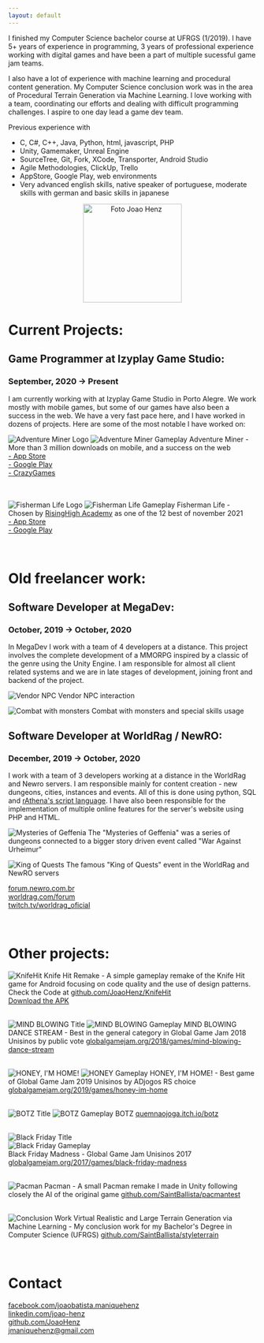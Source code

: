 ```yaml
---
layout: default
---
```


I finished my Computer Science bachelor course at UFRGS (1/2019). I have 5+ years of experience in programming, 3 years of professional experience working with digital games and have been a part of multiple sucessful game jam teams.

I also have a lot of experience with machine learning and procedural content generation. My Computer Science conclusion work was in the area of Procedural Terrain Generation via Machine Learning. I love working with a team, coordinating our efforts and dealing with difficult programming challenges. I aspire to one day lead a game dev team.

Previous experience with
- C, C#, C++, Java, Python, html, javascript, PHP
- Unity, Gamemaker, Unreal Engine
- SourceTree, Git, Fork, XCode, Transporter, Android Studio
- Agile Methodologies, ClickUp, Trello
- AppStore, Google Play, web environments
- Very advanced english skills, native speaker of portuguese, moderate skills with german and basic skills in japanese

<p align="center">
  <img src="assets/images/goodphoto.png" alt="Foto Joao Henz" width="200" />
</p>

# Current Projects:

## Game Programmer at Izyplay Game Studio: 
### September, 2020 -> Present
I am currently working with at Izyplay Game Studio in Porto Alegre. We work mostly with mobile games, but some of our games have also been a success in the web. We have a very fast pace here, and I have worked in dozens of projects. Here are some of the most notable I have worked on:

![Adventure Miner Logo](/assets/images/adventureminer_logo.png)
![Adventure Miner Gameplay](/assets/images/adventureminer.png)
Adventure Miner - More than 3 million downloads on mobile, and a success on the web<br/>
[- App Store](https://apps.apple.com/us/app/adventure-miner/id1570634510)<br/>
[- Google Play](https://play.google.com/store/apps/details?id=com.izyplay.adventureminer)<br/>
[- CrazyGames](https://www.crazygames.com.br/jogos/adventure-miner)<br/>
<br/><br/>

![Fisherman Life Logo](/assets/images/fisherman_logo.png)
![Fisherman Life Gameplay](/assets/images/fisherman.png)
Fisherman Life - Chosen by [RisingHigh Academy](https://www.linkedin.com/company/risinghigh/?lipi=urn%3Ali%3Apage%3Ad_flagship3_detail_base%3BrbRKRuEhR%2F6mqyPox%2FLP%2BA%3D%3D) as one of the 12 best of november 2021<br/>
[- App Store](https://apps.apple.com/br/app/fisherman-life/id1592310424)<br/>
[- Google Play](https://play.google.com/store/apps/details?id=com.izyplay.fishermanlife&hl=pt_BR&gl=US)<br/>
<br/><br/>

# Old freelancer work:

## Software Developer at MegaDev: 
### October, 2019 -> October, 2020
In MegaDev I work with a team of 4 developers at a distance. This project involves the complete development of a MMORPG inspired by a classic of the genre using the Unity Engine. I am responsible for almost all client related systems and we are in late stages of development, joining front and backend of the project.

![Vendor NPC](/assets/images/mega1.png)
Vendor NPC interaction

![Combat with monsters](/assets/images/mega2.png)
Combat with monsters and special skills usage

## Software Developer at WorldRag / NewRO:
### December, 2019 -> October, 2020
I work with a team of 3 developers working at a distance in the WorldRag and Newro servers. I am responsible mainly for content creation - new dungeons, cities, instances and events. All of this is done using python, SQL and [rAthena's script language](https://rathena.org/). I have also been responsible for the implementation of multiple online features for the server's website using PHP and HTML.

![Mysteries of Geffenia](/assets/images/rag2.png)
The "Mysteries of Geffenia" was a series of dungeons connected to a bigger story driven event called "War Against Urheimur"

![King of Quests](/assets/images/rag1.png)
The famous "King of Quests" event in the WorldRag and NewRO servers

[forum.newro.com.br](http://forum.newro.com.br)<br/>
[worldrag.com/forum](http://www2.worldrag.com/forum)<br/>
[twitch.tv/worldrag_oficial](https://www.twitch.tv/worldrag_oficial)<br/><br/><br/>

# Other projects:

![KnifeHit](/assets/images/portfo.png)
Knife Hit Remake - A simple gameplay remake of the Knife Hit game for Android focusing on code quality and the use of design patterns.
Check the Code at [github.com/JoaoHenz/KnifeHit](https://github.com/JoaoHenz/KnifeHit)<br/>
[Download the APK](https://drive.google.com/file/d/12z6xP7POGXwoXhea6ZWLNv31R9EvQo5L/view?usp=sharing)<br/><br/>

![MIND BLOWING Title](/assets/images/mindblowing.png)
![MIND BLOWING Gameplay](/assets/images/mindblowing2.png)
MIND BLOWING DANCE STREAM - Best in the general category in Global Game Jam 2018 Unisinos by public vote
[globalgamejam.org/2018/games/mind-blowing-dance-stream](https://globalgamejam.org/2018/games/mind-blowing-dance-stream)<br/><br/>

![HONEY, I'M HOME!](/assets/images/honey.png)
![HONEY Gameplay](/assets/images/honey2.png)
HONEY, I'M HOME! - Best game of Global Game Jam 2019 Unisinos by ADjogos RS choice
[globalgamejam.org/2019/games/honey-im-home](https://globalgamejam.org/2019/games/honey-im-home)<br/><br/>

![BOTZ Title](/assets/images/botz.png)
![BOTZ Gameplay](/assets/images/botz2.png)
BOTZ
[quemnaojoga.itch.io/botz](https://quemnaojoga.itch.io/botz)<br/><br/>

![Black Friday Title](/assets/images/blackfriday3.png)<br/>
![Black Friday Gameplay](/assets/images/blackfriday2.png)<br/>
Black Friday Madness - Global Game Jam Unisinos 2017
[globalgamejam.org/2017/games/black-friday-madness](https://globalgamejam.org/2017/games/black-friday-madness)<br/><br/>

![Pacman](/assets/images/pacman.png)
Pacman - A small Pacman remake I made in Unity following closely the AI of the original game
[github.com/SaintBallista/pacmantest](https://github.com/SaintBallista/pacmantest)<br/><br/>

![Conclusion Work](/assets/images/tcc.png)
Virtual Realistic and Large Terrain Generation via Machine Learning - My conclusion work for my Bachelor's Degree in Computer Science (UFRGS)
[github.com/SaintBallista/styleterrain](https://github.com/SaintBallista/styleterrain)<br/><br/><br/>

# Contact
[facebook.com/joaobatista.maniquehenz](https://www.facebook.com/joaobatista.maniquehenz)<br/>
[linkedin.com/joao-henz](https://www.linkedin.com/in/joao-henz/)<br/>
[github.com/JoaoHenz](https://github.com/JoaoHenz)<br/>
jmaniquehenz@gmail.com
